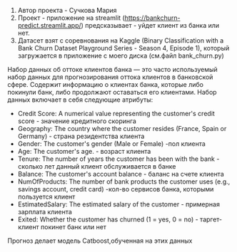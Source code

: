 1) Автор проекта - Сучкова Мария
2) Проект - приложение на streamlit (https://bankchurn-predict.streamlit.app/) предсказывает - уйдет клиент из банка или нет.
3) Датасет взят с соревнования на Kaggle (Binary Classification with a Bank Churn Dataset
Playground Series - Season 4, Episode 1), который загружается в приложение с моего диска (см.файл bank_churn.py)

Набор данных об оттоке клиентов банка — это часто используемый набор данных для прогнозирования оттока клиентов в банковской сфере. Содержит информацию о клиентах банка, которые либо покинули банк, либо продолжают оставаться его клиентами. 
Набор данных включает в себя следующие атрибуты:

- Credit Score: A numerical value representing the customer's credit score - значение кредитного скоринга
- Geography: The country where the customer resides (France, Spain or Germany) - страна резидентства клиента
- Gender: The customer's gender (Male or Female) -пол клиента
- Age: The customer's age. - возраст клиента
- Tenure: The number of years the customer has been with the bank - сколько лет данный клиент обслуживается в банке
- Balance: The customer's account balance - баланс на счете клиента
- NumOfProducts: The number of bank products the customer uses (e.g., savings account, credit card) -кол-во сервисов банка, которыми пользуется клиент
- EstimatedSalary: The estimated salary of the customer - примерная зарплата клиента
- Exited: Whether the customer has churned (1 = yes, 0 = no) - таргет- клиент покинет банк или нет

Прогноз делает модель Catboost,обученная на этих данных 
